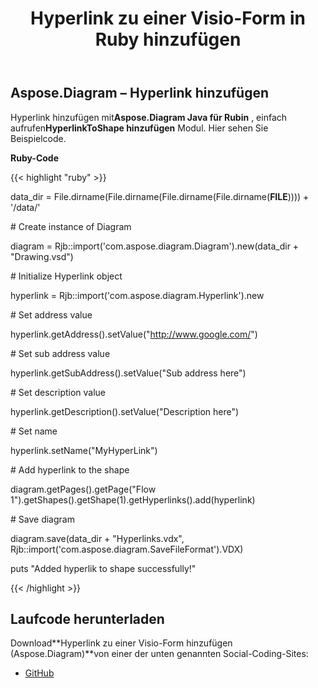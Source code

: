 ﻿---
title: Hyperlink zu einer Visio-Form in Ruby hinzufügen
type: docs
weight: 10
url: /de/java/add-hyperlink-to-a-visio-shape-in-ruby/
---
## **Aspose.Diagram – Hyperlink hinzufügen**
 Hyperlink hinzufügen mit**Aspose.Diagram Java für Rubin** , einfach aufrufen**HyperlinkToShape hinzufügen** Modul. Hier sehen Sie Beispielcode.

**Ruby-Code**

{{< highlight "ruby" >}}

 data_dir = File.dirname(File.dirname(File.dirname(File.dirname(__FILE__)))) + '/data/'

\# Create instance of Diagram

diagram = Rjb::import('com.aspose.diagram.Diagram').new(data_dir + "Drawing.vsd")

\# Initialize Hyperlink object

hyperlink = Rjb::import('com.aspose.diagram.Hyperlink').new

\# Set address value

hyperlink.getAddress().setValue("http://www.google.com/")

\# Set sub address value

hyperlink.getSubAddress().setValue("Sub address here")

\# Set description value

hyperlink.getDescription().setValue("Description here")

\# Set name

hyperlink.setName("MyHyperLink")

\# Add hyperlink to the shape

diagram.getPages().getPage("Flow 1").getShapes().getShape(1).getHyperlinks().add(hyperlink)

\# Save diagram

diagram.save(data_dir + "Hyperlinks.vdx", Rjb::import('com.aspose.diagram.SaveFileFormat').VDX)

puts "Added hyperlik to shape successfully!"

{{< /highlight >}}
## **Laufcode herunterladen**
 Download**Hyperlink zu einer Visio-Form hinzufügen (Aspose.Diagram)**von einer der unten genannten Social-Coding-Sites:

- [GitHub](https://github.com/asposediagram/Aspose.Diagram-for-Java/blob/master/Plugins/Aspose_Diagram_Java_for_Ruby/lib/asposediagramjava/Hyperlinks/addhyperlinktoshape.rb)

